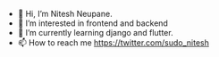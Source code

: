 - 👋 Hi, I’m Nitesh Neupane.
- 👀 I’m interested in frontend and backend
- 🌱 I’m currently learning django and flutter.
- 📫 How to reach me https://twitter.com/sudo_nitesh
<!--- 💞️ I’m looking to collaborate on ...--->


<!---
npne269/npne269 is a ✨ special ✨ repository because its `README.md` (this file) appears on your GitHub profile.
You can click the Preview link to take a look at your changes.
--->
